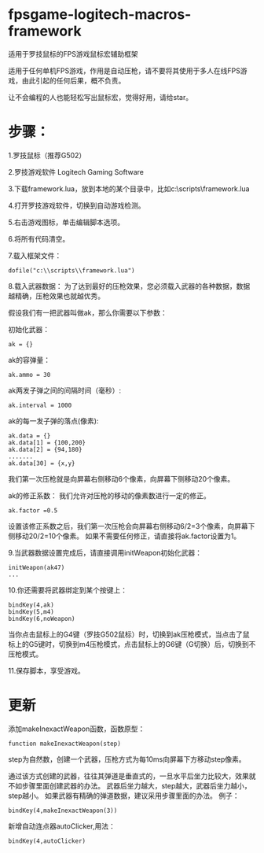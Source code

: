 # fpsgame-logitech-macros-framework
适用于罗技鼠标的FPS游戏鼠标宏辅助框架 

适用于任何单机FPS游戏，作用是自动压枪，请不要将其使用于多人在线FPS游戏，由此引起的任何后果，概不负责。 

让不会编程的人也能轻松写出鼠标宏，觉得好用，请给star。 


# 步骤： 

1.罗技鼠标（推荐G502） 

2.罗技游戏软件 Logitech Gaming Software 

3.下载framework.lua，放到本地的某个目录中，比如c:\scripts\framework.lua 

4.打开罗技游戏软件，切换到自动游戏检测。 

5.右击游戏图标，单击编辑脚本选项。 

6.将所有代码清空。 

7.载入框架文件：
```
dofile("c:\\scripts\\framework.lua")
``` 

8.载入武器数据：
为了达到最好的压枪效果，您必须载入武器的各种数据，数据越精确，压枪效果也就越优秀。

假设我们有一把武器叫做ak，那么你需要以下参数： 

初始化武器： 
```
ak = {}
```

ak的容弹量：
```
ak.ammo = 30
```
ak两发子弹之间的间隔时间（毫秒）:
```
ak.interval = 1000
```
ak的每一发子弹的落点(像素): 
```
ak.data = {}
ak.data[1] = {100,200}
ak.data[2] = {94,180}
.......
ak.data[30] = {x,y}
```
我们第一次压枪就是向屏幕右侧移动6个像素，向屏幕下侧移动20个像素。 

ak的修正系数：
我们允许对压枪的移动的像素数进行一定的修正。
```
ak.factor =0.5
```
设置该修正系数之后，我们第一次压枪会向屏幕右侧移动6/2=3个像素，向屏幕下侧移动20/2=10个像素。 如果不需要任何修正，请直接将ak.factor设置为1。

9.当武器数据设置完成后，请直接调用initWeapon初始化武器：
```
initWeapon(ak47)
...
```

10.你还需要将武器绑定到某个按键上：
```
bindKey(4,ak)
bindKey(5,m4)
bindKey(6,noWeapon)
```
当你点击鼠标上的G4键（罗技G502鼠标）时，切换到ak压枪模式，当点击了鼠标上的G5键时，切换到m4压枪模式，点击鼠标上的G6键（G切换）后，切换到不压枪模式。

11.保存脚本，享受游戏。 

# 更新
添加makeInexactWeapon函数，函数原型： 
```
function makeInexactWeapon(step)
```
step为自然数，创建一个武器，压枪方式为每10ms向屏幕下方移动step像素。 

通过该方式创建的武器，往往其弹道是垂直式的，一旦水平后坐力比较大，效果就不如步骤里面创建武器的办法。
武器后坐力越大，step越大，武器后坐力越小，step越小。
如果武器有精确的弹道数据，建议采用步骤里面的办法。
例子：
```
bindKey(4,makeInexactWeapon(3))
```

新增自动连点器autoClicker,用法：
```
bindKey(4,autoClicker)
```

